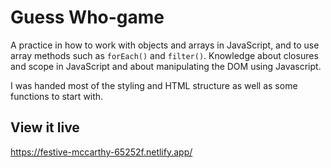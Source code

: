 # Guess Who-game

A practice in how to work with objects and arrays in JavaScript, and to use array methods such as `forEach()` and `filter()`.
Knowledge about closures and scope in JavaScript and about manipulating the DOM using Javascript.

I was handed most of the styling and HTML structure as well as some functions to start with.

## View it live

https://festive-mccarthy-65252f.netlify.app/
